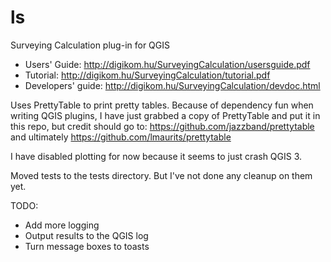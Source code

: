 ls
==

Surveying Calculation plug-in for QGIS

* Users' Guide: http://digikom.hu/SurveyingCalculation/usersguide.pdf
* Tutorial:  http://digikom.hu/SurveyingCalculation/tutorial.pdf
* Developers' guide: http://digikom.hu/SurveyingCalculation/devdoc.html

Uses PrettyTable to print pretty tables. Because of dependency fun when writing QGIS plugins,
I have just grabbed a copy of PrettyTable and put it in this repo, but credit should go to:
https://github.com/jazzband/prettytable and ultimately https://github.com/lmaurits/prettytable

I have disabled plotting for now because it seems to just crash QGIS 3.

Moved tests to the tests directory. But I've not done any cleanup on them yet.

TODO:
* Add more logging
* Output results to the QGIS log
* Turn message boxes to toasts
